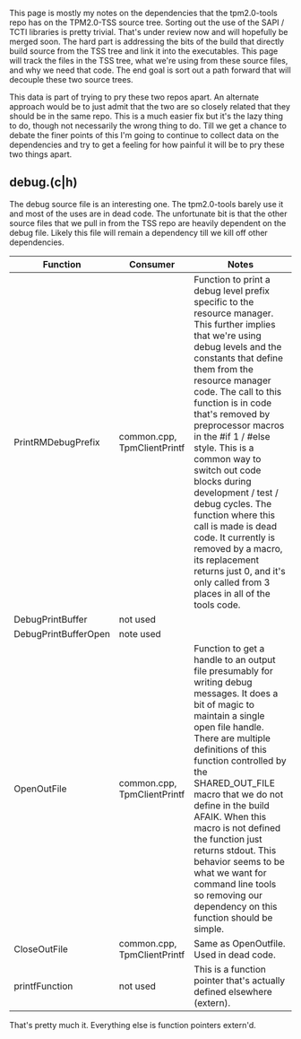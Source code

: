 This page is mostly my notes on the dependencies that the tpm2.0-tools repo has on the TPM2.0-TSS source tree. Sorting out the use of the SAPI / TCTI libraries is pretty trivial. That's under review now and will hopefully be merged soon. The hard part is addressing the bits of the build that directly build source from the TSS tree and link it into the executables. This page will track the files in the TSS tree, what we're using from these source files, and why we need that code. The end goal is sort out a path forward that will decouple these two source trees.

This data is part of trying to pry these two repos apart. An alternate approach would be to just admit that the two are so closely related that they should be in the same repo. This is a much easier fix but it's the lazy thing to do, though not necessarily the wrong thing to do. Till we get a chance to debate the finer points of this I'm going to continue to collect data on the dependencies and try to get a feeling for how painful it will be to pry these two things apart.

## debug.(c|h)
The debug source file is an interesting one. The tpm2.0-tools barely use it and most of the uses are in dead code. The unfortunate bit is that the other source files that we pull in from the TSS repo are heavily dependent on the debug file. Likely this file will remain a dependency till we kill off other dependencies.

Function | Consumer | Notes
---------|----------|------
PrintRMDebugPrefix | common.cpp, TpmClientPrintf | Function to print a debug level prefix specific to the resource manager. This further implies that we're using debug levels and the constants that define them from the resource manager code. The call to this function is in code that's removed by preprocessor macros in the #if 1 / #else style. This is a common way to switch out code blocks during development / test / debug cycles. The function where this call is made is dead code. It currently is removed by a macro, its replacement returns just 0, and it's only called from 3 places in all of the tools code.
DebugPrintBuffer | not used |
DebugPrintBufferOpen | note used |
OpenOutFile | common.cpp, TpmClientPrintf | Function to get a handle to an output file presumably for writing debug messages. It does a bit of magic to maintain a single open file handle. There are multiple definitions of this function controlled by the SHARED_OUT_FILE macro that we do not define in the build AFAIK. When this macro is not defined the function just returns stdout. This behavior seems to be what we want for command line tools so removing our dependency on this function should be simple.
CloseOutFile | common.cpp, TpmClientPrintf | Same as OpenOutfile. Used in dead code.
printfFunction | not used | This is a function pointer that's actually defined elsewhere (extern).

That's pretty much it. Everything else is function pointers extern'd.